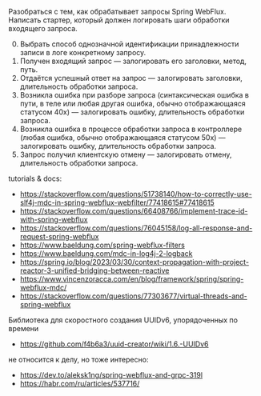 Разобраться с тем, как обрабатывает запросы Spring WebFlux.
Написать стартер, который должен логировать шаги обработки входящего запроса.

0. Выбрать способ однозначной идентификации принадлежности записи в логе конкретному запросу.
1. Получен входящий запрос — залогировать его заголовки, метод, путь.
2. Отдаётся успешный ответ на запрос — залогировать заголовки, длительность обработки запроса.
3. Возникла ошибка при разборе запроса (синтаксическая ошибка в пути, в теле или любая другая ошибка, обычно отображающаяся статусом 40x) — залогировать ошибку, длительность обработки запроса.
4. Возникла ошибка в процессе обработки запроса в контроллере (любая ошибка, обычно отображающаяся статусом 50x) — залогировать ошибку, длительность обработки запроса.
5. Запрос получил клиентскую отмену — залогировать отмену, длительность обработки запроса.


tutorials & docs:
- https://stackoverflow.com/questions/51738140/how-to-correctly-use-slf4j-mdc-in-spring-webflux-webfilter/77418615#77418615
- https://stackoverflow.com/questions/66408766/implement-trace-id-with-spring-webflux
- https://stackoverflow.com/questions/76045158/log-all-response-and-request-spring-webflux
- https://www.baeldung.com/spring-webflux-filters
- https://www.baeldung.com/mdc-in-log4j-2-logback
- https://spring.io/blog/2023/03/30/context-propagation-with-project-reactor-3-unified-bridging-between-reactive
- https://www.vincenzoracca.com/en/blog/framework/spring/spring-webflux-mdc/
- https://stackoverflow.com/questions/77303677/virtual-threads-and-spring-webflux

Библиотека для скоростного создания UUIDv6, упорядоченных по времени
- https://github.com/f4b6a3/uuid-creator/wiki/1.6.-UUIDv6

не относится к делу, но тоже интересно:
- https://dev.to/aleksk1ng/spring-webflux-and-grpc-319l
- https://habr.com/ru/articles/537716/
